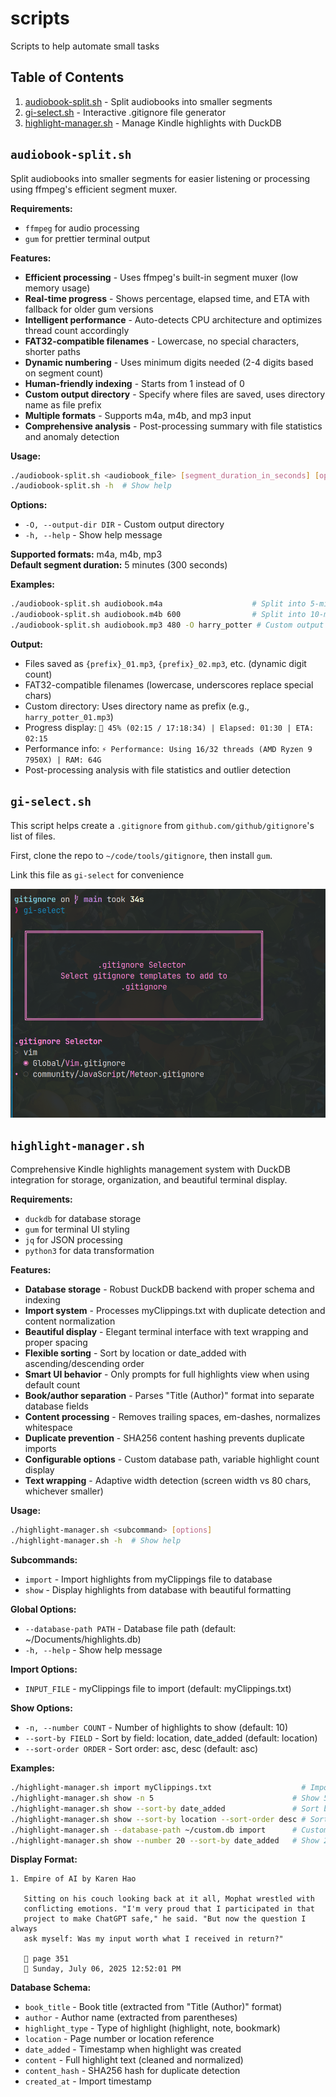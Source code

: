 # scripts
Scripts to help automate small tasks

## Table of Contents

1. [audiobook-split.sh](#audiobook-splitsh) - Split audiobooks into smaller segments
2. [gi-select.sh](#gi-selectsh) - Interactive .gitignore file generator
3. [highlight-manager.sh](#highlight-managersh) - Manage Kindle highlights with DuckDB

## `audiobook-split.sh`

Split audiobooks into smaller segments for easier listening or processing using ffmpeg's efficient segment muxer.

**Requirements:**
- `ffmpeg` for audio processing
- `gum` for prettier terminal output

**Features:**
- **Efficient processing** - Uses ffmpeg's built-in segment muxer (low memory usage)
- **Real-time progress** - Shows percentage, elapsed time, and ETA with fallback for older gum versions
- **Intelligent performance** - Auto-detects CPU architecture and optimizes thread count accordingly
- **FAT32-compatible filenames** - Lowercase, no special characters, shorter paths
- **Dynamic numbering** - Uses minimum digits needed (2-4 digits based on segment count)
- **Human-friendly indexing** - Starts from 1 instead of 0
- **Custom output directory** - Specify where files are saved, uses directory name as file prefix
- **Multiple formats** - Supports m4a, m4b, and mp3 input
- **Comprehensive analysis** - Post-processing summary with file statistics and anomaly detection

**Usage:**
```bash
./audiobook-split.sh <audiobook_file> [segment_duration_in_seconds] [options]
./audiobook-split.sh -h  # Show help
```

**Options:**
- `-O, --output-dir DIR` - Custom output directory
- `-h, --help` - Show help message

**Supported formats:** m4a, m4b, mp3  
**Default segment duration:** 5 minutes (300 seconds)

**Examples:**
```bash
./audiobook-split.sh audiobook.m4a                    # Split into 5-minute segments
./audiobook-split.sh audiobook.m4b 600                # Split into 10-minute segments  
./audiobook-split.sh audiobook.mp3 480 -O harry_potter # Custom output directory
```

**Output:**
- Files saved as `{prefix}_01.mp3`, `{prefix}_02.mp3`, etc. (dynamic digit count)
- FAT32-compatible filenames (lowercase, underscores replace special chars)
- Custom directory: Uses directory name as prefix (e.g., `harry_potter_01.mp3`)
- Progress display: `🔄 45% (02:15 / 17:18:34) | Elapsed: 01:30 | ETA: 02:15`
- Performance info: `⚡ Performance: Using 16/32 threads (AMD Ryzen 9 7950X) | RAM: 64G`
- Post-processing analysis with file statistics and outlier detection


## `gi-select.sh`

This script helps create a `.gitignore` from `github.com/github/gitignore`'s 
list of files.

First, clone the repo to `~/code/tools/gitignore`, then install `gum`.

Link this file as `gi-select` for convenience

![gi-select](./docs/gi-select.png)

## `highlight-manager.sh`

Comprehensive Kindle highlights management system with DuckDB integration for storage, organization, and beautiful terminal display.

**Requirements:**
- `duckdb` for database storage
- `gum` for terminal UI styling
- `jq` for JSON processing
- `python3` for data transformation

**Features:**
- **Database storage** - Robust DuckDB backend with proper schema and indexing
- **Import system** - Processes myClippings.txt with duplicate detection and content normalization
- **Beautiful display** - Elegant terminal interface with text wrapping and proper spacing
- **Flexible sorting** - Sort by location or date_added with ascending/descending order
- **Smart UI behavior** - Only prompts for full highlights view when using default count
- **Book/author separation** - Parses "Title (Author)" format into separate database fields
- **Content processing** - Removes trailing spaces, em-dashes, normalizes whitespace
- **Duplicate prevention** - SHA256 content hashing prevents duplicate imports
- **Configurable options** - Custom database path, variable highlight count display
- **Text wrapping** - Adaptive width detection (screen width vs 80 chars, whichever smaller)

**Usage:**
```bash
./highlight-manager.sh <subcommand> [options]
./highlight-manager.sh -h  # Show help
```

**Subcommands:**
- `import` - Import highlights from myClippings file to database
- `show` - Display highlights from database with beautiful formatting

**Global Options:**
- `--database-path PATH` - Database file path (default: ~/Documents/highlights.db)
- `-h, --help` - Show help message

**Import Options:**
- `INPUT_FILE` - myClippings file to import (default: myClippings.txt)

**Show Options:**
- `-n, --number COUNT` - Number of highlights to show (default: 10)
- `--sort-by FIELD` - Sort by field: location, date_added (default: location)
- `--sort-order ORDER` - Sort order: asc, desc (default: asc)

**Examples:**
```bash
./highlight-manager.sh import myClippings.txt                    # Import highlights
./highlight-manager.sh show -n 5                               # Show 5 highlights (no prompt for full view)
./highlight-manager.sh show --sort-by date_added               # Sort by date added (ascending)
./highlight-manager.sh show --sort-by location --sort-order desc # Sort by location (descending)
./highlight-manager.sh --database-path ~/custom.db import      # Custom database location
./highlight-manager.sh show --number 20 --sort-by date_added   # Show 20 highlights sorted by date
```

**Display Format:**
```
1. Empire of AI by Karen Hao

   Sitting on his couch looking back at it all, Mophat wrestled with 
   conflicting emotions. "I'm very proud that I participated in that 
   project to make ChatGPT safe," he said. "But now the question I always 
   ask myself: Was my input worth what I received in return?"

   📍 page 351
   📅 Sunday, July 06, 2025 12:52:01 PM
```

**Database Schema:**
- `book_title` - Book title (extracted from "Title (Author)" format)
- `author` - Author name (extracted from parentheses)
- `highlight_type` - Type of highlight (highlight, note, bookmark)
- `location` - Page number or location reference
- `date_added` - Timestamp when highlight was created
- `content` - Full highlight text (cleaned and normalized)
- `content_hash` - SHA256 hash for duplicate detection
- `created_at` - Import timestamp
